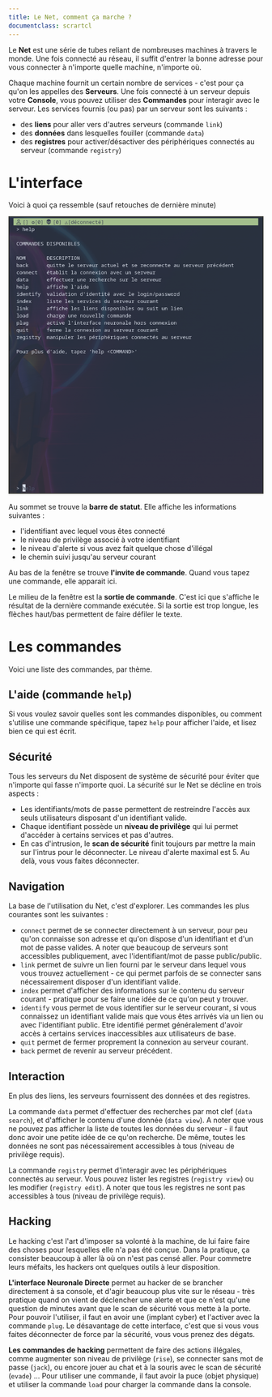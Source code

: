 ```yaml
---
title: Le Net, comment ça marche ?
documentclass: scrartcl
---
```


Le **Net** est une série de tubes reliant de nombreuses machines à travers le monde. Une fois connecté au réseau, il suffit d'entrer la bonne adresse pour vous connecter à n'importe quelle machine, n'importe où.

Chaque machine fournit un certain nombre de services - c'est pour ça qu'on les appelles des **Serveurs**. Une fois connecté à un serveur depuis votre **Console**, vous pouvez utiliser des **Commandes** pour interagir avec le serveur. Les services fournis (ou pas) par un serveur sont les suivants :

- des **liens** pour aller vers d'autres serveurs (commande `link`)
- des **données** dans lesquelles fouiller (commande `data`)
- des **registres** pour activer/désactiver des périphériques connectés au serveur (commande `registry`)

# L'interface

Voici à quoi ça ressemble (sauf retouches de dernière minute)

![](screenshot.png)

Au sommet se trouve la **barre de statut**. Elle affiche les informations suivantes :

- l'identifiant avec lequel vous êtes connecté
- le niveau de privilège associé à votre identifiant
- le niveau d'alerte si vous avez fait quelque chose d'illégal
- le chemin suivi jusqu'au serveur courant

Au bas de la fenêtre se trouve **l'invite de commande**. Quand vous tapez une commande, elle apparait ici.

Le milieu de la fenêtre est la **sortie de commande**. C'est ici que s'affiche le résultat de la dernière commande exécutée. Si la sortie est trop longue, les flèches haut/bas permettent de faire défiler le texte.

# Les commandes

Voici une liste des commandes, par thème.

## L'aide (commande `help`)

Si vous voulez savoir quelles sont les commandes disponibles, ou comment s'utilise une commande spécifique, tapez `help` pour afficher l'aide, et lisez bien ce qui est écrit.

## Sécurité

Tous les serveurs du Net disposent de système de sécurité pour éviter que n'importe qui fasse n'importe quoi. La sécurité sur le Net se décline en trois aspects :

- Les identifiants/mots de passe permettent de restreindre l'accès aux seuls utilisateurs disposant d'un identifiant valide.
- Chaque identifiant possède un **niveau de privilège** qui lui permet d'accéder à certains services et pas d'autres.
- En cas d'intrusion, le **scan de sécurité** finit toujours par mettre la main sur l'intrus pour le déconnecter. Le niveau d'alerte maximal est 5. Au delà, vous vous faites déconnecter.

## Navigation

La base de l'utilisation du Net, c'est d'explorer. Les commandes les plus courantes sont les suivantes :

- `connect` permet de se connecter directement à un serveur, pour peu qu'on connaisse son adresse et qu'on dispose d'un identifiant et d'un mot de passe valides. A noter que beaucoup de serveurs sont accessibles publiquement, avec l'identifiant/mot de passe public/public.
- `link` permet de suivre un lien fourni par le serveur dans lequel vous vous trouvez actuellement - ce qui permet parfois de se connecter sans nécessairement disposer d'un identifiant valide.
- `index` permet d'afficher des informations sur le contenu du serveur courant - pratique pour se faire une idée de ce qu'on peut y trouver.
- `identify` vous permet de vous identifier sur le serveur courant, si vous connaissez un identifiant valide mais que vous êtes arrivés via un lien ou avec l'identifiant public. Etre identifié permet généralement d'avoir accès à certains services inaccessibles aux utilisateurs de base.
- `quit` permet de fermer proprement la connexion au serveur courant.
- `back` permet de revenir au serveur précédent.

## Interaction

En plus des liens, les serveurs fournissent des données et des registres.

La commande `data` permet d'effectuer des recherches par mot clef (`data search`), et d'afficher le contenu d'une donnée (`data view`). A noter que vous ne pouvez pas afficher la liste de toutes les données du serveur - il faut donc avoir une petite idée de ce qu'on recherche. De même, toutes les données ne sont pas nécessairement accessibles à tous (niveau de privilège requis).

La commande `registry` permet d'interagir avec les périphériques connectés au serveur. Vous pouvez lister les registres (`registry view`) ou les modifier (`registry edit`). A noter que tous les registres ne sont pas accessibles à tous (niveau de privilège requis).

## Hacking

Le hacking c'est l'art d'imposer sa volonté à la machine, de lui faire faire des choses pour lesquelles elle n'a pas été conçue. Dans la pratique, ça consister beaucoup à aller là où on n'est pas censé aller. Pour commetre leurs méfaits, les hackers ont quelques outils à leur disposition.

**L'interface Neuronale Directe** permet au hacker de se brancher directement à sa console, et d'agir beaucoup plus vite sur le réseau - très pratique quand on vient de déclencher une alerte et que ce n'est qu'une question de minutes avant que le scan de sécurité vous mette à la porte. Pour pouvoir l'utiliser, il faut en avoir une (implant cyber) et l'activer avec la commande `plug`. Le désavantage de cette interface, c'est que si vous vous faites déconnecter de force par la sécurité, vous vous prenez des dégats.

**Les commandes de hacking** permettent de faire des actions illégales, comme augmenter son niveau de privilège (`rise`), se connecter sans mot de passe (`jack`), ou encore jouer au chat et à la souris avec le scan de sécurité (`evade`) ... Pour utiliser une commande, il faut avoir la puce (objet physique) et utiliser la commande `load` pour charger la commande dans la console.
